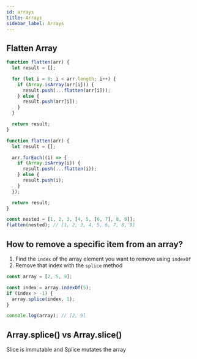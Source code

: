 ```yaml
---
id: arrays
title: Arrays
sidebar_label: Arrays
---
```


## Flatten Array

```js
function flatten(arr) {
  let result = [];

  for (let i = 0; i < arr.length; i++) {
    if (Array.isArray(arr[i])) {
      result.push(...flatten(arr[i]));
    } else {
      result.push(arr[i]);
    }
  }

  return result;
}
```

```js
function flatten(arr) {
  let result = [];

  arr.forEach((i) => {
    if (Array.isArray(i)) {
      result.push(...flatten(i));
    } else {
      result.push(i);
    }
  });

  return result;
}

const nested = [1, 2, 3, [4, 5, [6, 7], 8, 9]];
flatten(nested); // [1, 2, 3, 4, 5, 6, 7, 8, 9]
```

## How to remove a specific item from an array?

1. Find the `index` of the array element you want to remove using `indexOf`
2. Remove that index with the `splice` method

```js
const array = [2, 5, 9];

const index = array.indexOf(5);
if (index > -1) {
  array.splice(index, 1);
}

console.log(array); // [2, 9]
```

## Array.splice() vs Array.slice()

Slice is immutable and Splice mutates the array
